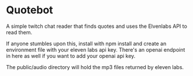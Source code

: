 # Quotebot

A simple twitch chat reader that finds quotes and uses the Elvenlabs API to read them.

If anyone stumbles upon this, install with npm install and create an environment file with your eleven labs api key. There's an openai endpoint in here as well if you want to add your openai api key.

The public/audio directory will hold the mp3 files returned by eleven labs.

